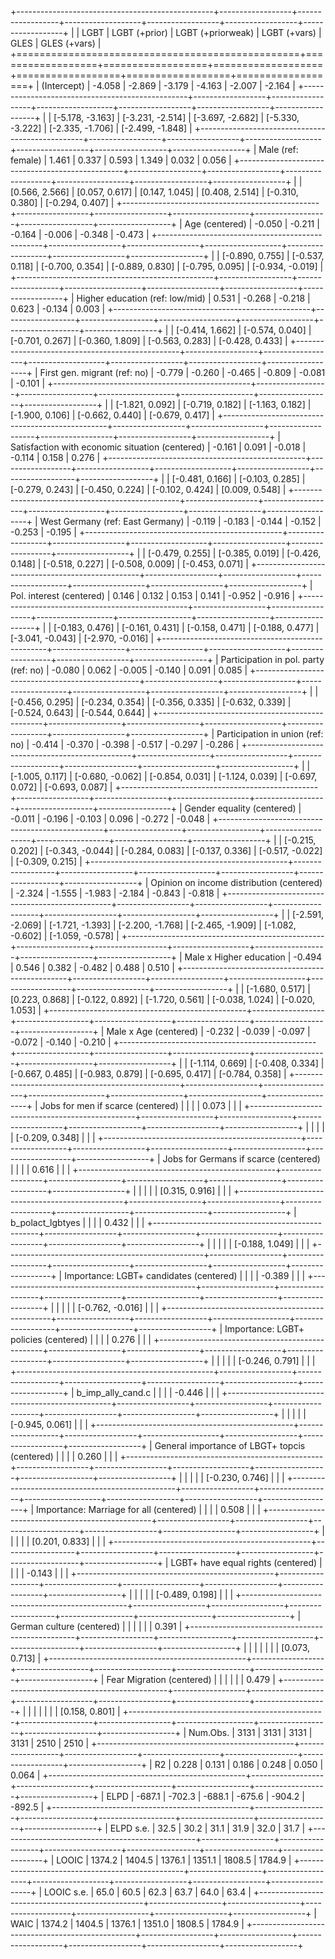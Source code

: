 
+-------------------------------------------------+------------------+------------------+-------------------+------------------+------------------+------------------+
|                                                 | LGBT             | LGBT (+prior)    | LGBT (+priorweak) | LGBT (+vars)     | GLES             | GLES (+vars)     |
+=================================================+==================+==================+===================+==================+==================+==================+
| (Intercept)                                     | -4.058           | -2.869           | -3.179            | -4.163           | -2.007           | -2.164           |
+-------------------------------------------------+------------------+------------------+-------------------+------------------+------------------+------------------+
|                                                 | [-5.178, -3.163] | [-3.231, -2.514] | [-3.697, -2.682]  | [-5.330, -3.222] | [-2.335, -1.706] | [-2.499, -1.848] |
+-------------------------------------------------+------------------+------------------+-------------------+------------------+------------------+------------------+
| Male (ref: female)                              | 1.461            | 0.337            | 0.593             | 1.349            | 0.032            | 0.056            |
+-------------------------------------------------+------------------+------------------+-------------------+------------------+------------------+------------------+
|                                                 | [0.566, 2.566]   | [0.057, 0.617]   | [0.147, 1.045]    | [0.408, 2.514]   | [-0.310, 0.380]  | [-0.294, 0.407]  |
+-------------------------------------------------+------------------+------------------+-------------------+------------------+------------------+------------------+
| Age (centered)                                  | -0.050           | -0.211           | -0.164            | -0.006           | -0.348           | -0.473           |
+-------------------------------------------------+------------------+------------------+-------------------+------------------+------------------+------------------+
|                                                 | [-0.890, 0.755]  | [-0.537, 0.118]  | [-0.700, 0.354]   | [-0.889, 0.830]  | [-0.795, 0.095]  | [-0.934, -0.019] |
+-------------------------------------------------+------------------+------------------+-------------------+------------------+------------------+------------------+
| Higher education (ref: low/mid)                 | 0.531            | -0.268           | -0.218            | 0.623            | -0.134           | 0.003            |
+-------------------------------------------------+------------------+------------------+-------------------+------------------+------------------+------------------+
|                                                 | [-0.414, 1.662]  | [-0.574, 0.040]  | [-0.701, 0.267]   | [-0.360, 1.809]  | [-0.563, 0.283]  | [-0.428, 0.433]  |
+-------------------------------------------------+------------------+------------------+-------------------+------------------+------------------+------------------+
| First gen. migrant (ref: no)                    | -0.779           | -0.260           | -0.465            | -0.809           | -0.081           | -0.101           |
+-------------------------------------------------+------------------+------------------+-------------------+------------------+------------------+------------------+
|                                                 | [-1.821, 0.092]  | [-0.719, 0.182]  | [-1.163, 0.182]   | [-1.900, 0.106]  | [-0.662, 0.440]  | [-0.679, 0.417]  |
+-------------------------------------------------+------------------+------------------+-------------------+------------------+------------------+------------------+
| Satisfaction with economic situation (centered) | -0.161           | 0.091            | -0.018            | -0.114           | 0.158            | 0.276            |
+-------------------------------------------------+------------------+------------------+-------------------+------------------+------------------+------------------+
|                                                 | [-0.481, 0.166]  | [-0.103, 0.285]  | [-0.279, 0.243]   | [-0.450, 0.224]  | [-0.102, 0.424]  | [0.009, 0.548]   |
+-------------------------------------------------+------------------+------------------+-------------------+------------------+------------------+------------------+
| West Germany (ref: East Germany)                | -0.119           | -0.183           | -0.144            | -0.152           | -0.253           | -0.195           |
+-------------------------------------------------+------------------+------------------+-------------------+------------------+------------------+------------------+
|                                                 | [-0.479, 0.255]  | [-0.385, 0.019]  | [-0.426, 0.148]   | [-0.518, 0.227]  | [-0.508, 0.009]  | [-0.453, 0.071]  |
+-------------------------------------------------+------------------+------------------+-------------------+------------------+------------------+------------------+
| Pol. interest (centered)                        | 0.146            | 0.132            | 0.153             | 0.141            | -0.952           | -0.916           |
+-------------------------------------------------+------------------+------------------+-------------------+------------------+------------------+------------------+
|                                                 | [-0.183, 0.476]  | [-0.161, 0.431]  | [-0.158, 0.471]   | [-0.188, 0.477]  | [-3.041, -0.043] | [-2.970, -0.016] |
+-------------------------------------------------+------------------+------------------+-------------------+------------------+------------------+------------------+
| Participation in pol. party (ref: no)           | -0.080           | 0.062            | -0.005            | -0.140           | 0.091            | 0.085            |
+-------------------------------------------------+------------------+------------------+-------------------+------------------+------------------+------------------+
|                                                 | [-0.456, 0.295]  | [-0.234, 0.354]  | [-0.356, 0.335]   | [-0.632, 0.339]  | [-0.524, 0.643]  | [-0.544, 0.644]  |
+-------------------------------------------------+------------------+------------------+-------------------+------------------+------------------+------------------+
| Participation in union (ref: no)                | -0.414           | -0.370           | -0.398            | -0.517           | -0.297           | -0.286           |
+-------------------------------------------------+------------------+------------------+-------------------+------------------+------------------+------------------+
|                                                 | [-1.005, 0.117]  | [-0.680, -0.062] | [-0.854, 0.031]   | [-1.124, 0.039]  | [-0.697, 0.072]  | [-0.693, 0.087]  |
+-------------------------------------------------+------------------+------------------+-------------------+------------------+------------------+------------------+
| Gender equality (centered)                      | -0.011           | -0.196           | -0.103            | 0.096            | -0.272           | -0.048           |
+-------------------------------------------------+------------------+------------------+-------------------+------------------+------------------+------------------+
|                                                 | [-0.215, 0.202]  | [-0.343, -0.044] | [-0.284, 0.083]   | [-0.137, 0.336]  | [-0.517, -0.022] | [-0.309, 0.215]  |
+-------------------------------------------------+------------------+------------------+-------------------+------------------+------------------+------------------+
| Opinion on income distribution (centered)       | -2.324           | -1.555           | -1.983            | -2.184           | -0.843           | -0.818           |
+-------------------------------------------------+------------------+------------------+-------------------+------------------+------------------+------------------+
|                                                 | [-2.591, -2.069] | [-1.721, -1.393] | [-2.200, -1.768]  | [-2.465, -1.909] | [-1.082, -0.602] | [-1.059, -0.578] |
+-------------------------------------------------+------------------+------------------+-------------------+------------------+------------------+------------------+
| Male x Higher education                         | -0.494           | 0.546            | 0.382             | -0.482           | 0.488            | 0.510            |
+-------------------------------------------------+------------------+------------------+-------------------+------------------+------------------+------------------+
|                                                 | [-1.680, 0.517]  | [0.223, 0.868]   | [-0.122, 0.892]   | [-1.720, 0.561]  | [-0.038, 1.024]  | [-0.020, 1.053]  |
+-------------------------------------------------+------------------+------------------+-------------------+------------------+------------------+------------------+
| Male x Age (centered)                           | -0.232           | -0.039           | -0.097            | -0.072           | -0.140           | -0.210           |
+-------------------------------------------------+------------------+------------------+-------------------+------------------+------------------+------------------+
|                                                 | [-1.114, 0.669]  | [-0.408, 0.334]  | [-0.667, 0.485]   | [-0.983, 0.879]  | [-0.695, 0.417]  | [-0.784, 0.358]  |
+-------------------------------------------------+------------------+------------------+-------------------+------------------+------------------+------------------+
| Jobs for men if scarce (centered)               |                  |                  |                   | 0.073            |                  |                  |
+-------------------------------------------------+------------------+------------------+-------------------+------------------+------------------+------------------+
|                                                 |                  |                  |                   | [-0.209, 0.348]  |                  |                  |
+-------------------------------------------------+------------------+------------------+-------------------+------------------+------------------+------------------+
| Jobs for Germans if scarce (centered)           |                  |                  |                   | 0.616            |                  |                  |
+-------------------------------------------------+------------------+------------------+-------------------+------------------+------------------+------------------+
|                                                 |                  |                  |                   | [0.315, 0.916]   |                  |                  |
+-------------------------------------------------+------------------+------------------+-------------------+------------------+------------------+------------------+
| b_polact_lgbtyes                                |                  |                  |                   | 0.432            |                  |                  |
+-------------------------------------------------+------------------+------------------+-------------------+------------------+------------------+------------------+
|                                                 |                  |                  |                   | [-0.188, 1.049]  |                  |                  |
+-------------------------------------------------+------------------+------------------+-------------------+------------------+------------------+------------------+
| Importance: LGBT+ candidates (centered)         |                  |                  |                   | -0.389           |                  |                  |
+-------------------------------------------------+------------------+------------------+-------------------+------------------+------------------+------------------+
|                                                 |                  |                  |                   | [-0.762, -0.016] |                  |                  |
+-------------------------------------------------+------------------+------------------+-------------------+------------------+------------------+------------------+
| Importance: LGBT+ policies (centered)           |                  |                  |                   | 0.276            |                  |                  |
+-------------------------------------------------+------------------+------------------+-------------------+------------------+------------------+------------------+
|                                                 |                  |                  |                   | [-0.246, 0.791]  |                  |                  |
+-------------------------------------------------+------------------+------------------+-------------------+------------------+------------------+------------------+
| b_imp_ally_cand.c                               |                  |                  |                   | -0.446           |                  |                  |
+-------------------------------------------------+------------------+------------------+-------------------+------------------+------------------+------------------+
|                                                 |                  |                  |                   | [-0.945, 0.061]  |                  |                  |
+-------------------------------------------------+------------------+------------------+-------------------+------------------+------------------+------------------+
| General importance of LBGT+ topcis (centered)   |                  |                  |                   | 0.260            |                  |                  |
+-------------------------------------------------+------------------+------------------+-------------------+------------------+------------------+------------------+
|                                                 |                  |                  |                   | [-0.230, 0.746]  |                  |                  |
+-------------------------------------------------+------------------+------------------+-------------------+------------------+------------------+------------------+
| Importance: Marriage for all (centered)         |                  |                  |                   | 0.508            |                  |                  |
+-------------------------------------------------+------------------+------------------+-------------------+------------------+------------------+------------------+
|                                                 |                  |                  |                   | [0.201, 0.833]   |                  |                  |
+-------------------------------------------------+------------------+------------------+-------------------+------------------+------------------+------------------+
| LGBT+ have equal rights (centered)              |                  |                  |                   | -0.143           |                  |                  |
+-------------------------------------------------+------------------+------------------+-------------------+------------------+------------------+------------------+
|                                                 |                  |                  |                   | [-0.489, 0.198]  |                  |                  |
+-------------------------------------------------+------------------+------------------+-------------------+------------------+------------------+------------------+
| German culture (centered)                       |                  |                  |                   |                  |                  | 0.391            |
+-------------------------------------------------+------------------+------------------+-------------------+------------------+------------------+------------------+
|                                                 |                  |                  |                   |                  |                  | [0.073, 0.713]   |
+-------------------------------------------------+------------------+------------------+-------------------+------------------+------------------+------------------+
| Fear Migration (centered)                       |                  |                  |                   |                  |                  | 0.479            |
+-------------------------------------------------+------------------+------------------+-------------------+------------------+------------------+------------------+
|                                                 |                  |                  |                   |                  |                  | [0.158, 0.801]   |
+-------------------------------------------------+------------------+------------------+-------------------+------------------+------------------+------------------+
| Num.Obs.                                        | 3131             | 3131             | 3131              | 3131             | 2510             | 2510             |
+-------------------------------------------------+------------------+------------------+-------------------+------------------+------------------+------------------+
| R2                                              | 0.228            | 0.131            | 0.186             | 0.248            | 0.050            | 0.064            |
+-------------------------------------------------+------------------+------------------+-------------------+------------------+------------------+------------------+
| ELPD                                            | -687.1           | -702.3           | -688.1            | -675.6           | -904.2           | -892.5           |
+-------------------------------------------------+------------------+------------------+-------------------+------------------+------------------+------------------+
| ELPD s.e.                                       | 32.5             | 30.2             | 31.1              | 31.9             | 32.0             | 31.7             |
+-------------------------------------------------+------------------+------------------+-------------------+------------------+------------------+------------------+
| LOOIC                                           | 1374.2           | 1404.5           | 1376.1            | 1351.1           | 1808.5           | 1784.9           |
+-------------------------------------------------+------------------+------------------+-------------------+------------------+------------------+------------------+
| LOOIC s.e.                                      | 65.0             | 60.5             | 62.3              | 63.7             | 64.0             | 63.4             |
+-------------------------------------------------+------------------+------------------+-------------------+------------------+------------------+------------------+
| WAIC                                            | 1374.2           | 1404.5           | 1376.1            | 1351.0           | 1808.5           | 1784.9           |
+-------------------------------------------------+------------------+------------------+-------------------+------------------+------------------+------------------+
